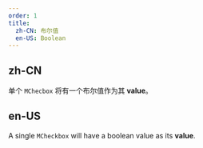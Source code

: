 ```yaml
---
order: 1
title:
  zh-CN: 布尔值
  en-US: Boolean
---
```


## zh-CN

单个 `MChecbox` 将有一个布尔值作为其 **value**。

## en-US

A single `MCheckbox` will have a boolean value as its **value**.
